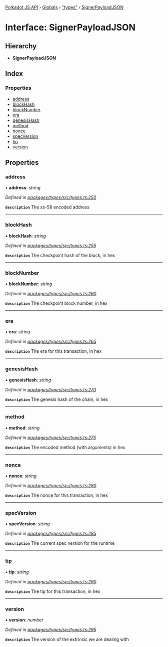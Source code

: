 [Polkadot JS API](../README.md) › [Globals](../globals.md) › ["types"](../modules/_types_.md) › [SignerPayloadJSON](_types_.signerpayloadjson.md)

# Interface: SignerPayloadJSON

## Hierarchy

* **SignerPayloadJSON**

## Index

### Properties

* [address](_types_.signerpayloadjson.md#address)
* [blockHash](_types_.signerpayloadjson.md#blockhash)
* [blockNumber](_types_.signerpayloadjson.md#blocknumber)
* [era](_types_.signerpayloadjson.md#era)
* [genesisHash](_types_.signerpayloadjson.md#genesishash)
* [method](_types_.signerpayloadjson.md#method)
* [nonce](_types_.signerpayloadjson.md#nonce)
* [specVersion](_types_.signerpayloadjson.md#specversion)
* [tip](_types_.signerpayloadjson.md#tip)
* [version](_types_.signerpayloadjson.md#version)

## Properties

###  address

• **address**: *string*

*Defined in [packages/types/src/types.ts:250](https://github.com/polkadot-js/api/blob/3db15e73a5/packages/types/src/types.ts#L250)*

**`description`** The ss-58 encoded address

___

###  blockHash

• **blockHash**: *string*

*Defined in [packages/types/src/types.ts:255](https://github.com/polkadot-js/api/blob/3db15e73a5/packages/types/src/types.ts#L255)*

**`description`** The checkpoint hash of the block, in hex

___

###  blockNumber

• **blockNumber**: *string*

*Defined in [packages/types/src/types.ts:260](https://github.com/polkadot-js/api/blob/3db15e73a5/packages/types/src/types.ts#L260)*

**`description`** The checkpoint block number, in hex

___

###  era

• **era**: *string*

*Defined in [packages/types/src/types.ts:265](https://github.com/polkadot-js/api/blob/3db15e73a5/packages/types/src/types.ts#L265)*

**`description`** The era for this transaction, in hex

___

###  genesisHash

• **genesisHash**: *string*

*Defined in [packages/types/src/types.ts:270](https://github.com/polkadot-js/api/blob/3db15e73a5/packages/types/src/types.ts#L270)*

**`description`** The genesis hash of the chain, in hex

___

###  method

• **method**: *string*

*Defined in [packages/types/src/types.ts:275](https://github.com/polkadot-js/api/blob/3db15e73a5/packages/types/src/types.ts#L275)*

**`description`** The encoded method (with arguments) in hex

___

###  nonce

• **nonce**: *string*

*Defined in [packages/types/src/types.ts:280](https://github.com/polkadot-js/api/blob/3db15e73a5/packages/types/src/types.ts#L280)*

**`description`** The nonce for this transaction, in hex

___

###  specVersion

• **specVersion**: *string*

*Defined in [packages/types/src/types.ts:285](https://github.com/polkadot-js/api/blob/3db15e73a5/packages/types/src/types.ts#L285)*

**`description`** The current spec version for  the runtime

___

###  tip

• **tip**: *string*

*Defined in [packages/types/src/types.ts:290](https://github.com/polkadot-js/api/blob/3db15e73a5/packages/types/src/types.ts#L290)*

**`description`** The tip for this transaction, in hex

___

###  version

• **version**: *number*

*Defined in [packages/types/src/types.ts:295](https://github.com/polkadot-js/api/blob/3db15e73a5/packages/types/src/types.ts#L295)*

**`description`** The version of the extrinsic we are dealing with
